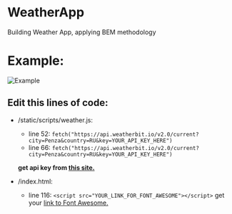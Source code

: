 # WeatherApp
Building Weather App, applying BEM methodology

# Example:
![Example](https://github.com/therealpanda98/WeatherApp/blob/master/Screenshots/main.gif)

## Edit this lines of code:

- /static/scripts/weather.js:
  - line 52: ```fetch("https://api.weatherbit.io/v2.0/current?city=Penza&country=RU&key=YOUR_API_KEY_HERE")``` 
  - line 66: ```fetch("https://api.weatherbit.io/v2.0/current?city=Penza&country=RU&key=YOUR_API_KEY_HERE")``` 
  
  **get api key from [this site.](https://www.weatherbit.io)**

- /index.html:
  - line 116: ```<script src="YOUR_LINK_FOR_FONT_AWESOME"></script>``` 
  get your [link to Font Awesome.](https://fontawesome.com)
